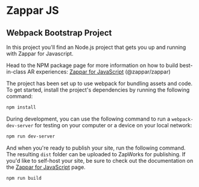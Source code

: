 # Zappar JS
## Webpack Bootstrap Project

In this project you'll find an Node.js project that gets you up and running with Zappar for Javascript.

Head to the NPM package page for more information on how to build best-in-class AR experiences: [Zappar for JavaScript](https://www.npmjs.com/package/@zappar/zappar) (@zappar/zappar)


The project has been set up to use webpack for bundling assets and code. To get started, install the project's dependencies by running the following command:
```bash
npm install
```

During development, you can use the following command to run a `webpack-dev-server` for testing on your computer or a device on your local network:
```bash
npm run dev-server
```

And when you're ready to publish your site, run the following command. The resulting `dist` folder can be uploaded to ZapWorks for publishing. If you'd like to self-host your site, be sure to check out the documentation on the [Zappar for JavaScript](https://www.npmjs.com/package/@zappar/zappar) page.
```bash
npm run build
```
